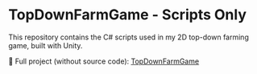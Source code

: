 # TopDownFarmGame - Scripts Only

This repository contains the C# scripts used in my 2D top-down farming game, built with Unity.

🔗 Full project (without source code): [TopDownFarmGame](https://github.com/minhtlm/TopDownFarmGame_Unity_2D.git)
